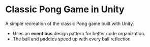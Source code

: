# Classic Pong Game in Unity

A simple recreation of the classic Pong game built with Unity.  
- Uses an **event bus** design pattern for better code organization.  
- The ball and paddles  speed up with every ball reflection
